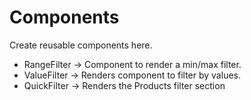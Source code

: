 # Components

Create reusable components here.

- RangeFilter -> Component to render a min/max filter.
- ValueFilter -> Renders component to filter by values.
- QuickFilter -> Renders the Products filter section
